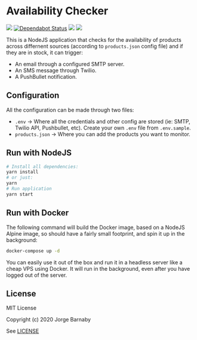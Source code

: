 # Availability Checker

[![](https://github.com/yorch/availability-checker/workflows/Docker/badge.svg)](https://github.com/yorch/availability-checker/actions?query=workflow%3ADocker)
[![Dependabot Status](https://api.dependabot.com/badges/status?host=github&repo=yorch/availability-checker)](https://dependabot.com)
[![](https://images.microbadger.com/badges/image/yorch/availability-checker.svg)](https://microbadger.com/images/yorch/availability-checker)
[![](https://images.microbadger.com/badges/version/yorch/availability-checker.svg)](https://microbadger.com/images/yorch/availability-checker)

This is a NodeJS application that checks for the availability of products across differnent sources (according to `products.json` config file) and if they are in stock, it can trigger:

-   An email through a configured SMTP server.
-   An SMS message through Twilio.
-   A PushBullet notification.

## Configuration

All the configuration can be made through two files:

-   `.env` -> Where all the credentials and other config are stored (ie: SMTP, Twilio API, Pushbullet, etc). Create your own `.env` file from `.env.sample`.
-   `products.json` -> Where you can add the products you want to monitor.

## Run with NodeJS

```bash
# Install all dependencies:
yarn install
# or just:
yarn
# Run application
yarn start
```

## Run with Docker

The following command will build the Docker image, based on a NodeJS Alpine image, so should have a fairly small footprint, and spin it up in the background:

```bash
docker-compose up -d
```

You can easily use it out of the box and run it in a headless server like a cheap VPS using Docker. It will run in the background, even after you have logged out of the server.

## License

MIT License

Copyright (c) 2020 Jorge Barnaby

See [LICENSE](LICENSE)
